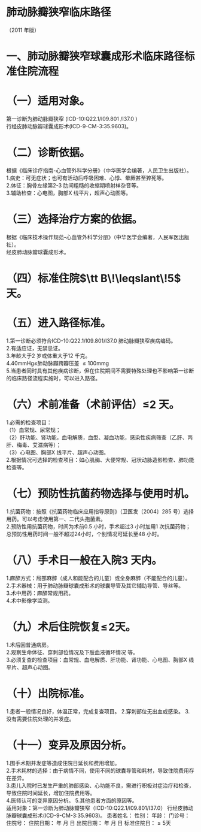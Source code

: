 # 肺动脉瓣狭窄临床路径  
（2011 年版）  
# 一、肺动脉瓣狭窄球囊成形术临床路径标准住院流程  
# （一）适用对象。  
第一诊断为肺动脉瓣狭窄 (ICD-10:Q22.1/I09.801 /I37.0 )  
行经皮肺动脉瓣球囊成形术(ICD-9-CM-3:35.9603)。  
# （二）诊断依据。  
根据《临床诊疗指南-心血管外科学分册》（中华医学会编著，人民卫生出版社）。  
1.病史：可无症状；也可有活动后呼吸困难、心悸、晕厥甚至猝死等。  
2.体征：胸骨左缘第2-3 肋间粗糙的收缩期喷射样杂音等。  
3.辅助检查：心电图，胸部X 线平片，超声心动图等。  
# （三）选择治疗方案的依据。  
根据《临床技术操作规范-心血管外科学分册》（中华医学会编著，人民军医出版社）。  
经皮肺动脉瓣球囊成形术。  
# （四）标准住院$\tt B\!\leqslant\!5$ 天。  
# （五）进入路径标准。  
1.第一诊断必须符合ICD-10:Q22.1/I09.801/I37.0 肺动脉瓣狭窄疾病编码。  
2.有适应证，无禁忌证。  
3.年龄大于2 岁或体重大于12 千克。  
4.40mmHg≤肺动脉瓣跨瓣压差 ${\leqslant}100\mathrm{mm}\mathrm{g}$  
5.当患者同时具有其他疾病诊断，但在住院期间不需要特殊处理也不影响第一诊断的临床路径流程实施时，可以进入路径。  
# （六）术前准备（术前评估）≤2 天。  
1.必需的检查项目：  
（1）血常规、尿常规；  
（2）肝功能、肾功能，血电解质，血型、凝血功能，感染性疾病筛查（乙肝、丙肝、梅毒、艾滋病等）；  
（3）心电图、胸部X 线平片、超声心动图。  
2.根据情况可选择的检查项目：如心肌酶、大便常规、冠状动脉造影检查、肺功能检查等。  
# （七）预防性抗菌药物选择与使用时机。  
1.抗菌药物：按照《抗菌药物临床应用指导原则》（卫医发〔2004〕285 号）选择用药。可以考虑使用第一、二代头孢菌素。  
2.预防性用抗菌药物，时间为术前0.5 小时，手术超过3 小时加用1 次抗菌药物；总预防性用药时间一般不超过24小时，个别情况可延长至48 小时。  
# （八）手术日一般在入院3 天内。  
1.麻醉方式：局部麻醉（成人和能配合的儿童）或全身麻醉（不能配合的儿童）。  
2.手术器械：用于肺动脉瓣球囊成形术的球囊导管及其它辅助导管、导丝等。  
3.术中用药：麻醉常规用药。  
4.术中影像学监测。  
# （九）术后住院恢复$\leqslant\!2$天。  
1.术后回普通病房。  
2.观察生命体征、穿刺部位情况及下肢血液循环情况 等。  
3.必须复查的检查项目：血常规、血电解质、肝功能、肾功能、心电图、胸部X 线平片、超声心动图。  
# （十）出院标准。  
1.患者一般情况良好，体温正常，完成复查项目。 2.穿刺部位无出血或感染。 3.没有需要住院处理的并发症。  
# （十一）变异及原因分析。  
1.围手术期并发症等造成住院日延长和费用增加。  
2.手术耗材的选择：由于病情不同，使用不同的球囊导管和耗材，导致住院费用存在差异。  
3.患儿入院时已发生严重的肺部感染、心功能不良，需进行积极对症治疗和检查，导致住院时间延长，增加住院费用等。  
4.医师认可的变异原因分析。 5.其他患者方面的原因等。  
适用对象：第一诊断为肺动脉瓣狭窄（ICD-10:Q22.1/I09.801/I37.0）    行经皮肺动脉瓣球囊成形术(ICD-9-CM-3:35.9603)。 患者姓名：           性别：    年龄：    门诊号：       住院号：       住院日期：   年  月  日      出院日期：   年  月   日      标准住院日：${\leqslant}5$天  
